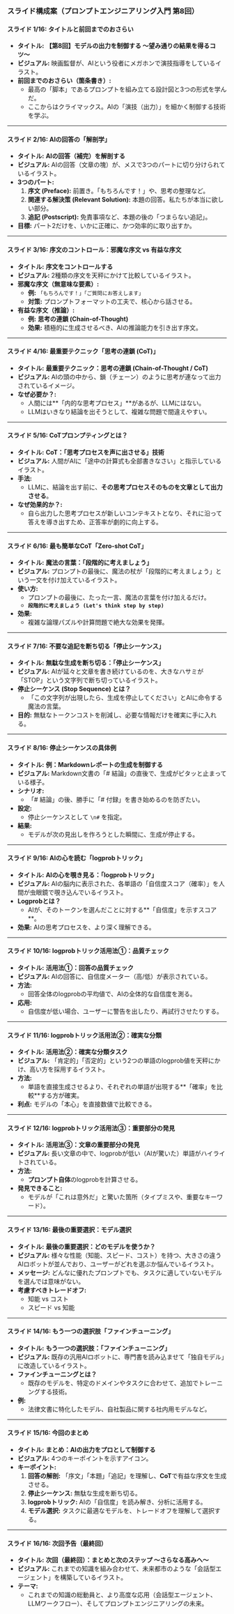### スライド構成案（プロンプトエンジニアリング入門 第8回）

#### **スライド 1/16: タイトルと前回までのおさらい**

*   **タイトル:** **【第8回】モデルの出力を制御する 〜望み通りの結果を得るコツ〜**
*   **ビジュアル:** 映画監督が、AIという役者にメガホンで演技指導をしているイラスト。
*   **前回までのおさらい（箇条書き）:**
    *   最高の「脚本」であるプロンプトを組み立てる設計図と3つの形式を学んだ。
    *   ここからはクライマックス。AIの「演技（出力）」を細かく制御する技術を学ぶ。

---

#### **スライド 2/16: AIの回答の「解剖学」**

*   **タイトル:** **AIの回答（補完）を解剖する**
*   **ビジュアル:** AIの回答（文章の塊）が、メスで3つのパートに切り分けられているイラスト。
*   **3つのパート:**
    1.  **序文 (Preface):** 前置き。「もちろんです！」や、思考の整理など。
    2.  **関連する解決策 (Relevant Solution):** 本題の回答。私たちが本当に欲しい部分。
    3.  **追記 (Postscript):** 免責事項など、本題の後の「つまらない追記」。
*   **目標:** パート2だけを、いかに正確に、かつ効率的に取り出すか。

---

#### **スライド 3/16: 序文のコントロール：邪魔な序文 vs 有益な序文**

*   **タイトル:** **序文をコントロールする**
*   **ビジュアル:** 2種類の序文を天秤にかけて比較しているイラスト。
*   **邪魔な序文（無意味な要素）:**
    *   **例:** `「もちろんです！」「ご質問にお答えします」`
    *   **対策:** プロンプトフォーマットの工夫で、核心から話させる。
*   **有益な序文（推論）:**
    *   **例:** **思考の連鎖 (Chain-of-Thought)**
    *   **効果:** 積極的に生成させるべき、AIの推論能力を引き出す序文。

---

#### **スライド 4/16: 最重要テクニック「思考の連鎖 (CoT)」**

*   **タイトル:** **最重要テクニック：思考の連鎖 (Chain-of-Thought / CoT)**
*   **ビジュアル:** AIの頭の中から、鎖（チェーン）のように思考が連なって出力されているイメージ。
*   **なぜ必要か？:**
    *   人間には**「内的な思考プロセス」**があるが、LLMにはない。
    *   LLMはいきなり結論を出そうとして、複雑な問題で間違えやすい。

---

#### **スライド 5/16: CoTプロンプティングとは？**

*   **タイトル:** **CoT：「思考プロセスを声に出させる」技術**
*   **ビジュアル:** 人間がAIに「途中の計算式も全部書きなさい」と指示しているイラスト。
*   **手法:**
    *   LLMに、結論を出す前に、**その思考プロセスそのものを文章として出力させる**。
*   **なぜ効果的か？:**
    *   自ら出力した思考プロセスが新しいコンテキストとなり、それに沿って答えを導き出すため、正答率が劇的に向上する。

---

#### **スライド 6/16: 最も簡単なCoT「Zero-shot CoT」**

*   **タイトル:** **魔法の言葉：「段階的に考えましょう」**
*   **ビジュアル:** プロンプトの最後に、魔法の杖が「段階的に考えましょう」という一文を付け加えているイラスト。
*   **使い方:**
    *   プロンプトの最後に、たった一言、魔法の言葉を付け加えるだけ。
    *   **`段階的に考えましょう (Let's think step by step)`**
*   **効果:**
    *   複雑な論理パズルや計算問題で絶大な効果を発揮。

---

#### **スライド 7/16: 不要な追記を断ち切る「停止シーケンス」**

*   **タイトル:** **無駄な生成を断ち切る：「停止シーケンス」**
*   **ビジュアル:** AIが延々と文章を書き続けているのを、大きなハサミが「STOP」という文字列で断ち切っているイラスト。
*   **停止シーケンス (Stop Sequence) とは？**
    *   「この文字列が出現したら、生成を停止してください」とAIに命令する魔法の言葉。
*   **目的:** 無駄なトークンコストを削減し、必要な情報だけを確実に手に入れる。

---

#### **スライド 8/16: 停止シーケンスの具体例**

*   **タイトル:** **例：Markdownレポートの生成を制御する**
*   **ビジュアル:** Markdown文書の「# 結論」の直後で、生成がピタッと止まっている様子。
*   **シナリオ:**
    *   「# 結論」の後、勝手に「# 付録」を書き始めるのを防ぎたい。
*   **設定:**
    *   停止シーケンスとして `\n#` を指定。
*   **結果:**
    *   モデルが次の見出しを作ろうとした瞬間に、生成が停止する。

---

#### **スライド 9/16: AIの心を読む「logprobトリック」**

*   **タイトル:** **AIの心を覗き見る：「logprobトリック」**
*   **ビジュアル:** AIの脳内に表示された、各単語の「自信度スコア（確率）」を人間が虫眼鏡で覗き込んでいるイラスト。
*   **Logprobとは？**
    *   AIが、そのトークンを選んだことに対する**「自信度」を示すスコア**。
*   **効果:** AIの思考プロセスを、より深く理解できる。

---

#### **スライド 10/16: logprobトリック活用法①：品質チェック**

*   **タイトル:** **活用法①：回答の品質チェック**
*   **ビジュアル:** AIの回答に、自信度メーター（高/低）が表示されている。
*   **方法:**
    *   回答全体のlogprobの平均値で、AIの全体的な自信度を測る。
*   **応用:**
    *   自信度が低い場合、ユーザーに警告を出したり、再試行させたりする。

---

#### **スライド 11/16: logprobトリック活用法②：確実な分類**

*   **タイトル:** **活用法②：確実な分類タスク**
*   **ビジュアル:** 「肯定的」「否定的」という2つの単語のlogprob値を天秤にかけ、高い方を採用するイラスト。
*   **方法:**
    *   単語を直接生成させるより、それぞれの単語が出現する**「確率」を比較**する方が確実。
*   **利点:** モデルの「本心」を直接数値で比較できる。

---

#### **スライド 12/16: logprobトリック活用法③：重要部分の発見**

*   **タイトル:** **活用法③：文章の重要部分の発見**
*   **ビジュアル:** 長い文章の中で、logprobが低い（AIが驚いた）単語がハイライトされている。
*   **方法:**
    *   **プロンプト自体**のlogprobを計算させる。
*   **発見できること:**
    *   モデルが「これは意外だ」と驚いた箇所（タイプミスや、重要なキーワード）。

---

#### **スライド 13/16: 最後の重要選択：モデル選択**

*   **タイトル:** **最後の重要選択：どのモデルを使うか？**
*   **ビジュアル:** 様々な性能（知能、スピード、コスト）を持つ、大きさの違うAIロボットが並んでおり、ユーザーがどれを選ぶか悩んでいるイラスト。
*   **メッセージ:** どんなに優れたプロンプトでも、タスクに適していないモデルを選んでは意味がない。
*   **考慮すべきトレードオフ:**
    *   知能 vs コスト
    *   スピード vs 知能

---

#### **スライド 14/16: もう一つの選択肢「ファインチューニング」**

*   **タイトル:** **もう一つの選択肢：「ファインチューニング」**
*   **ビジュアル:** 既存の汎用AIロボットに、専門書を読み込ませて「独自モデル」に改造しているイラスト。
*   **ファインチューニングとは？**
    *   既存のモデルを、特定のドメインやタスクに合わせて、追加でトレーニングする技術。
*   **例:**
    *   法律文書に特化したモデル、自社製品に関する社内用モデルなど。

---

#### **スライド 15/16: 今回のまとめ**

*   **タイトル:** **まとめ：AIの出力をプロとして制御する**
*   **ビジュアル:** 4つのキーポイントを示すアイコン。
*   **キーポイント:**
    1.  **回答の解剖:** 「序文」「本題」「追記」を理解し、**CoT**で有益な序文を生成させる。
    2.  **停止シーケンス:** 無駄な生成を断ち切る。
    3.  **logprobトリック:** AIの「自信度」を読み解き、分析に活用する。
    4.  **モデル選択:** タスクに最適なモデルを、トレードオフを理解して選択する。

---

#### **スライド 16/16: 次回予告（最終回）**

*   **タイトル:** **次回（最終回）：まとめと次のステップ 〜さらなる高みへ〜**
*   **ビジュアル:** これまでの知識を組み合わせて、未来都市のような「会話型エージェント」を構築しているイラスト。
*   **テーマ:**
    *   これまでの知識の総動員と、より高度な応用（会話型エージェント、LLMワークフロー）、そしてプロンプトエンジニアリングの未来。 